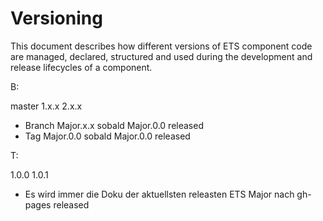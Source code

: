 # Versioning

This document describes how different versions of ETS component code are managed, declared, structured and used during the development and release lifecycles of a component.


B:

master
1.x.x
2.x.x

- Branch Major.x.x sobald Major.0.0 released
- Tag Major.0.0 sobald Major.0.0 released



T:

1.0.0
1.0.1



- Es wird immer die Doku der aktuellsten releasten ETS Major nach gh-pages released
